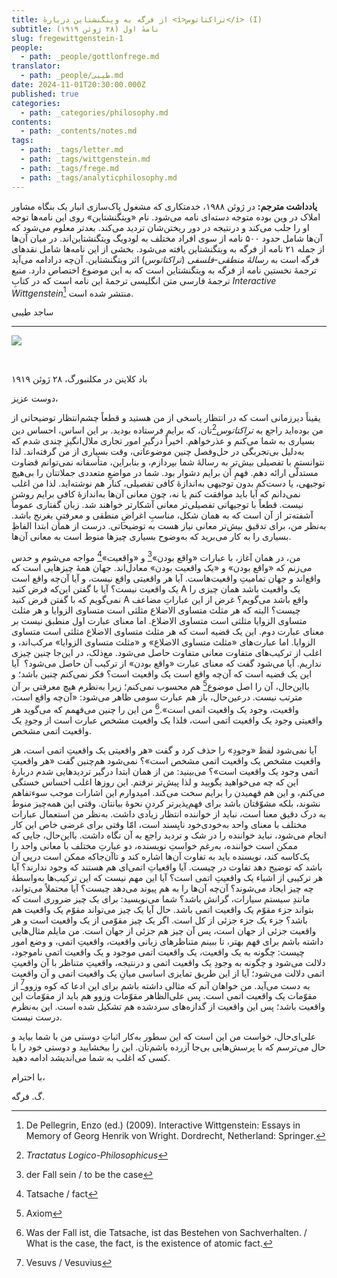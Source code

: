 ```yaml
---
title: از فرگه به وینگنشتاین دربارهٔ <i>تراکتاتوس</i> (I)
subtitle: نامهٔ اول (۲۸ ژوئن ۱۹۱۹)
slug: fregewittgenstein-1
people:
  - path: _people/gottlonfrege.md
translator:
  - path: _people/طیبی.md
date: 2024-11-01T20:30:00.000Z
published: true
categories:
  - path: _categories/philosophy.md
contents:
  - path: _contents/notes.md
tags:
  - path: _tags/letter.md
  - path: _tags/wittgenstein.md
  - path: _tags/frege.md
  - path: _tags/analyticphilosophy.md
---
```






**یادداشت مترجم:**
در ژوئن ۱۹۸۸، خدمتکاری که مشغول پاک‌سازی انبار یک بنگاه مشاور املاک در وین بوده متوجه دسته‌ای نامه می‌شود. نام «ویتگنشتاین» روی این نامه‌ها توجه او را جلب می‌کند و درنتیجه در دور ریختن‌شان تردید می‌کند. بعدتر معلوم می‌شود که آ‌ن‌ها شامل حدود ۵۰۰ نامه از سوی افراد مختلف به لودویگ ویتگنشتاین‌اند. در میان آن‌ها از جمله ۲۱ نامه از فرگه به ویتگنشتاین یافته می‌شود. بخشی از این نامه‌ها شامل نقدهای فرگه است به *رسالهٔ منطقی-فلسفی* (*تراکتاتوس*) اثر ویتگنشتاین. آن‌چه درادامه می‌آید ترجمهٔ نخستین نامه از فرگه به ویتگنشتاین است که به این موضوع اختصاص دارد. منبع ترجمهٔ فارسی متن انگلیسی ترجمهٔ این نامه است که در کتابِ *Interactive Wittgenstein*[^1] منتشر شده است. 

ساجد طیبی

-----------

![](https://assets.tina.io/b6b0cb5c-4b1b-43f4-9bea-8d6867c09320/Philosophers/Untitled-1.jpg)

<br>
<p align="left">باد کلاینن در مکلنبورگ، ۲۸ ژوئن ۱۹۱۹</p>

دوست عزیز،

یقیناً دیرزمانی است که در انتظار پاسخی از من هستید و قطعاً چشم‌انتظار توضیحاتی از من بوده‌اید راجع به *تراکتاتوس*[^2]تان، که برایم فرستاده بودید. بر این اساس، احساس دین بسیاری به شما می‌کنم و عذرخواهم. اخیراً درگیرِ امور تجاری ملال‌انگیزِ چندی شدم که به‌دلیل بی‌تجربگی در حل‌وفصل چنین موضوعاتی، وقت بسیاری از من گرفته‌اند. لذا نتوانستم با تفصیلی بیش‌تر به رسالهٔ شما بپردازم، و بنابراین، متأسفانه نمی‌توانم قضاوت مستدلّی ارائه دهم. فهمِ آن برایم دشوار بود. شما در مواضعِ متعددی جملاتتان را بی‌هیچ توجیهی، یا دست‌کم بدون توجیهی به‌اندازهٔ کافی تفصیلی، کنار هم نوشته‌اید. لذا من اغلب نمی‌دانم که آیا باید موافقت کنم یا نه، چون معانی آن‌ها به‌اندازهٔ کافی برایم روشن نیست. قطعاً با توجیهاتی تفصیلی‌تر معانی آشکارتر خواهند شد. زبان گفتاری عموماً آشفته‌تر از آن است که به همان شکل، مناسبِ اغراضِ منطقی و معرفتیِ بغرنج باشد. به‌نظر من، برای تدقیق بیش‌تر معانی نیاز هست به توضیحاتی. درست از همان ابتدا الفاظِ بسیاری را به کار می‌برید که به‌وضوح بسیاری چیزها منوط است به معانی آن‌ها.

من، در همان آغاز، با عبارات «واقع بودن»[^3] و «واقعیت»[^4] مواجه می‌شوم و حدس می‌زنم که «واقع بودن» و «یک واقعیت بودن» معادل‌اند. جهان همهٔ چیزهایی است که واقع‌اند و جهان تمامیتِ واقعیت‌هاست. آیا هر واقعیتی واقع نیست، و آیا آن‌چه واقع است یک واقعیت نیست؟ آیا با گفتن این‌که فرض کنید A یک واقعیت باشد همان چیزی را نمی‌گویم که با گفتن‌ فرض کنید A واقع باشد می‌گویم؟ غرض از این عباراتِ مضاعف چیست؟ البته که هر مثلث متساوی الاضلاع مثلثی است متساوی الزوایا و هر مثلث متساوی الزوایا مثلثی است متساوی الاضلاع. اما معنای عبارت اول منطبق نیست بر معنای عبارت دوم. این یک قضیه است که هر مثلث متساوی الاضلاع مثلثی است متساوی الزوایا. اما عبارت‌های «مثلث متساوی الاضلاع» و «مثلث متساوی الزوایا» مرکب‌اند، و اغلب از ترکیب‌های متفاوت معانی متفاوت حاصل می‌شود. مع‌ذلک، در این‌جا چنین چیزی نداریم. آیا می‌شود گفت که معنای عبارت «واقع بودن» از ترکیب آن حاصل می‌شود؟ ‌ آیا این یک قضیه است که آن‌چه واقع است یک واقعیت است؟ فکر نمی‌کنم چنین باشد؛ و بااین‌حال، آن را اصل موضوع[^5] هم محسوب نمی‌کنم؛ زیرا به‌نظرم هیچ معرفتی بر آن مترتب نیست. درعین‌حال، باز هم عبارت سومی ظاهر می‌شود: «آن‌چه واقع است، واقعیت، وجود یک واقعیت اتمی است».[^6] من این را چنین می‌فهمم که می‌گوید هر واقعیتی وجود یک واقعیت اتمی است، فلذا یک واقعیت مشخص عبارت است از وجودِ یک واقعیت اتمی مشخص.

آیا نمی‌شود لفظ «وجودِ» را حذف کرد و گفت «هر واقعیتی یک واقعیتِ اتمی است، هر واقعیت مشخص یک واقعیت اتمی مشخص است»؟ نمی‌شود هم‌چنین گفت «هر واقعیتِ اتمی وجود یک واقعیت است»؟ می‌بینید: من از همان ابتدا درگیر تردیدهایی شدم دربارهٔ این که چه می‌خواهید بگویید و لذا پیش‌تر نرفتم. این روزها اغلب احساس خستگی می‌کنم، و این هم فهمیدن را برایم سخت می‌کند. امیدوارم این اشارات موجب سوءتفاهم نشوند، بلکه مشوّقتان باشد برای فهم‌پذیرتر کردنِ نحوهٔ بیانتان. وقتی این همه‌‌چیز منوط به درک دقیق معنا است،‌ نباید از خواننده انتظار زیادی داشت. به‌نظر من استعمال عبارات مختلف با معنای واحد به‌خودی‌خود ناپسند است، امّا وقتی برای غرضی خاص این کار انجام می‌شود، نباید خواننده را در شک و تردید راجع به آن نگاه داشت. بااین‌‌حال، جایی که ممکن است خواننده، به‌رغم خواستِ نویسنده، دو عبارتِ مختلف با معانی واحد را یک‌کاسه کند، نویسنده باید به تفاوت آن‌ها اشاره کند و تاآن‌جاکه ممکن است درپی آن باشد که توضیح دهد تفاوت در چیست. آیا واقعیاتِ اتمی‌ای هم هستند که وجود ندارند؟ آيا هر ترکیبی از اشیاء یک واقعیتِ اتمی است؟ آیا این مهم نیست که این ترکیب‌ها به‌واسطهٔ ‌چه چیز ایجاد می‌شوند؟ آن‌چه آن‌ها را به هم پیوند می‌دهد چیست؟ آیا محتملاً می‌تواند، مانندِ سیستم سیارات، گرانش باشد؟ شما می‌نویسید: برای یک چیز ضروری است که بتواند جزء مقوّم یک واقعیت اتمی باشد. حال آیا یک چیز می‌تواند مقوّم یک واقعیت هم باشد؟‌ جزء یک جزء جزئی از کل است. اگر یک چیز مقوّمی از یک واقعیت است و هر واقعیت جزئی از جهان است، پس آن چیز هم جزئی از جهان است. من مایلم مثال‌هایی داشته باشم برای فهم بهتر، تا ببینم متناظرهای زبانی واقعیت، واقعیتِ اتمی، و وضع امور چیست:‌ چگونه به یک واقعیت، یک واقعیت اتمی موجود و یک واقعیت اتمی ناموجود، دلالت می‌شود و چگونه به وجودِ یک واقعیت اتمی و درنتیجه، واقعیتِ متناظر با آن واقعیتِ اتمی دلالت می‌شود؛ آيا از این طریق تمایزی اساسی میانِ یک واقعیت اتمی و آن واقعیت به دست می‌آید. من خواهان آنم که مثالی داشته باشم برای این ادعا که کوه وزوو[^7] از مقوّمات یک واقعیت اتمی است. پس علی‌الظاهر مقوّمات وزوو هم باید از مقوّمات این واقعیت باشد؛ پس این واقعیت از گدازه‌های سردشده هم تشکیل شده است. این به‌نظرم درست نیست.

علی‌ای‌حال، خواست من این است که این سطور به‌‌کار اثباتِ دوستی من با شما بیاید و حال می‌ترسم که با پرسش‌هایی بی‌جا آزرده باشم‌تان. این را ببخشایید و دوستی‌ خود را با کسی که اغلب به شما می‌اندیشد ادامه دهید.

با احترام،

گ. فرگه.    

[^1]: De Pellegrin, Enzo (ed.) (2009). Interactive Wittgenstein: Essays in Memory of Georg Henrik von Wright. Dordrecht, Netherland: Springer.
[^2]: *Tractatus Logico-Philosophicus*
[^3]: der Fall sein / to be the case
[^4]: Tatsache / fact
[^5]: Axiom
[^6]: Was der Fall ist, die Tatsache, ist das Bestehen von Sachverhalten. / What is the case, the fact, is the existence of atomic fact. 
[^7]: Vesuvs / Vesuvius
